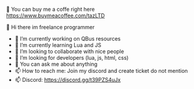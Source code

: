 🍵 You can buy me a coffe right here https://www.buymeacoffee.com/tazLTD


👋 Hi there im freelance programmer

- 🔭 I’m currently working on QBus resources
- 🌱 I’m currently learning Lua and JS
- 🥰 I’m looking to collaborate with nice people
- 👀 I’m looking for developers (lua, js, html, css)
- 💬 You can ask me about anything
- 📫 How to reach me: Join my discord and create ticket do not mention 
- 📫 Discord: https://discord.gg/t39PZS4uJx
